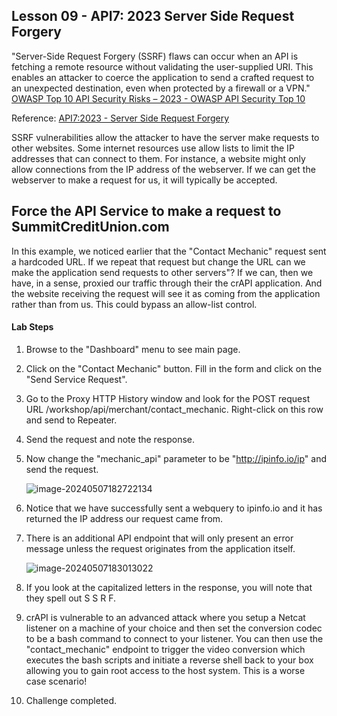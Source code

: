 ## Lesson 09 - API7: 2023 Server Side Request Forgery

"Server-Side Request Forgery (SSRF) flaws can occur when an API is fetching a remote resource without validating the user-supplied URI. This enables an attacker to coerce the application to send a crafted request to an unexpected destination, even when protected by a firewall or a VPN."
[OWASP Top 10 API Security Risks – 2023 - OWASP API Security Top 10](https://owasp.org/API-Security/editions/2023/en/0x11-t10/)

Reference: [API7:2023 - Server Side Request Forgery](https://owasp.org/API-Security/editions/2023/en/0xa7-server-side-request-forgery/)

SSRF vulnerabilities allow the attacker to have the server make requests to other websites. Some internet resources use allow lists to limit the IP addresses that can connect to them. For instance, a website might only allow connections from the IP address of the webserver. If we can get the webserver to make a request for us, it will typically be accepted.

## Force the API Service to make a request to SummitCreditUnion.com

In this example, we noticed earlier that the "Contact Mechanic" request sent a hardcoded URL. If we repeat that request but change the URL can we make the application send requests to other servers"? If we can, then we have, in a sense, proxied our traffic through their the crAPI application. And the website receiving the request will see it as coming from the application rather than from us. This could bypass an allow-list control.

#### Lab Steps

1. Browse to the "Dashboard" menu to see main page.

2. Click on the "Contact Mechanic" button. Fill in the form and click on the "Send Service Request".

3. Go to the Proxy HTTP History window and look for the POST request URL /workshop/api/merchant/contact_mechanic. Right-click on this row and send to Repeater.

4. Send the request and note the response.

5. Now change the "mechanic_api" parameter to be "http://ipinfo.io/ip" and send the request.

   ![image-20240507182722134](C:\Users\Thomas.Freeman\AppData\Roaming\Typora\typora-user-images\image-20240507182722134.png)

6. Notice that we have successfully sent a webquery to ipinfo.io and it has returned the IP address our request came from.

7. There is an additional API endpoint that will only present an error message unless the request originates from the application itself.

   ![image-20240507183013022](C:\Users\Thomas.Freeman\AppData\Roaming\Typora\typora-user-images\image-20240507183013022.png)

8. If you look at the capitalized letters in the response, you will note that they spell out S S R F. 

9. crAPI is vulnerable to an advanced attack where you setup a Netcat listener on a machine of your choice and then set the conversion codec to be a bash command to connect to your listener. You can then use the "contact_mechanic" endpoint to trigger the video conversion which executes the bash scripts and initiate a reverse shell back to your box allowing you to gain root access to the host system. This is a worse case scenario!

10. Challenge completed.

